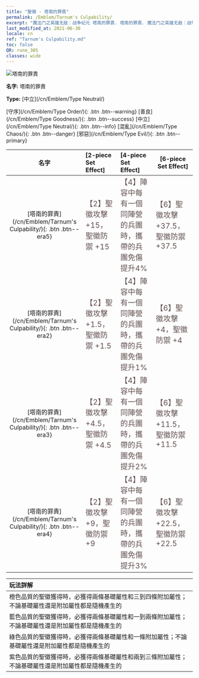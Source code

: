 ```yaml
---
title: "聖徽 - 塔南的罪責"
permalink: /Emblem/Tarnum's Culpability/
excerpt: "魔法门之英雄无敌：战争纪元 塔南的罪責. 塔南的罪責. 魔法门之英雄无敌：战争纪元 聖徽 塔南的罪責. 魔法门之英雄无敌：战争纪元 中立 塔南的罪責"
last_modified_at: 2021-06-30
locale: cn
ref: "Tarnum's Culpability.md"
toc: false
QR: rune_305
classes: wide
---
```


  ![塔南的罪責](/images/r/rune_icon_305.png)

 **名字:** 塔南的罪責

 **Type:** [中立](/cn/Emblem/Type Neutral/)

  [守序](/cn/Emblem/Type Order/){: .btn .btn--warning}   [善良](/cn/Emblem/Type Goodness/){: .btn .btn--success}   [中立](/cn/Emblem/Type Neutral/){: .btn .btn--info}   [混亂](/cn/Emblem/Type Chaos/){: .btn .btn--danger}   [邪惡](/cn/Emblem/Type Evil/){: .btn .btn--primary} 

  |  名字    | [2-piece Set Effect] | [4-piece Set Effect] | [6-piece Set Effect]  | 
  |:-----------------------:|:-------------------|:-----------------|----------------| 
  | [塔南的罪責](/cn/Emblem/Tarnum's Culpability/){: .btn .btn--era5} | <span style="color: #645252;font-size:20px">【2】聖徽攻擊 +15，聖徽防禦 +15</span> | <span style="color: #645252;font-size:20px">【4】陣容中每有一個同陣營的兵團時，攜帶的兵團免傷提升4%</span> | <span style="color: #645252;font-size:20px">【6】聖徽攻擊 +37.5，聖徽防禦 +37.5</span> | 
  | [塔南的罪責](/cn/Emblem/Tarnum's Culpability/){: .btn .btn--era2} | <span style="color: #645252;font-size:20px">【2】聖徽攻擊 +1.5，聖徽防禦 +1.5</span> | <span style="color: #645252;font-size:20px">【4】陣容中每有一個同陣營的兵團時，攜帶的兵團免傷提升1%</span> | <span style="color: #645252;font-size:20px">【6】聖徽攻擊 +4，聖徽防禦 +4</span> | 
  | [塔南的罪責](/cn/Emblem/Tarnum's Culpability/){: .btn .btn--era3} | <span style="color: #645252;font-size:20px">【2】聖徽攻擊 +4.5，聖徽防禦 +4.5</span> | <span style="color: #645252;font-size:20px">【4】陣容中每有一個同陣營的兵團時，攜帶的兵團免傷提升2%</span> | <span style="color: #645252;font-size:20px">【6】聖徽攻擊 +11.5，聖徽防禦 +11.5</span> | 
  | [塔南的罪責](/cn/Emblem/Tarnum's Culpability/){: .btn .btn--era4} | <span style="color: #645252;font-size:20px">【2】聖徽攻擊 +9，聖徽防禦 +9</span> | <span style="color: #645252;font-size:20px">【4】陣容中每有一個同陣營的兵團時，攜帶的兵團免傷提升3%</span> | <span style="color: #645252;font-size:20px">【6】聖徽攻擊 +22.5，聖徽防禦 +22.5</span> | 

  |         玩法詳解            | 
  |:-------------------------------|
  | 橙色品質的聖徽獲得時，必獲得兩條基礎屬性和三到四條附加屬性；不論基礎屬性還是附加屬性都是隨機產生的 |
  | 藍色品質的聖徽獲得時，必獲得兩條基礎屬性和一到兩條附加屬性；不論基礎屬性還是附加屬性都是隨機產生的 |
  | 綠色品質的聖徽獲得時，必獲得兩條基礎屬性和一條附加屬性；不論基礎屬性還是附加屬性都是隨機產生的 |
  | 紫色品質的聖徽獲得時，必獲得兩條基礎屬性和兩到三條附加屬性；不論基礎屬性還是附加屬性都是隨機產生的 |
